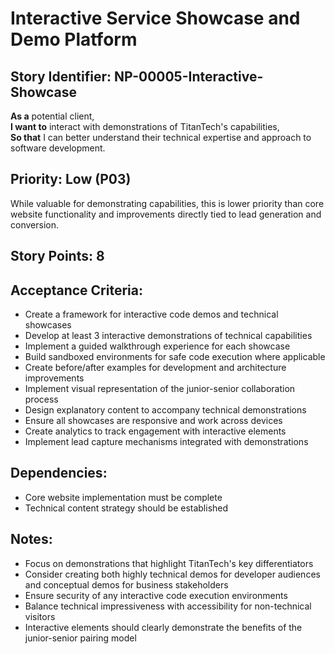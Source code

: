 # Interactive Service Showcase and Demo Platform

## Story Identifier: NP-00005-Interactive-Showcase

**As a** potential client,  
**I want to** interact with demonstrations of TitanTech's capabilities,  
**So that** I can better understand their technical expertise and approach to software development.

## Priority: Low (P03)
While valuable for demonstrating capabilities, this is lower priority than core website functionality and improvements directly tied to lead generation and conversion.

## Story Points: 8

## Acceptance Criteria:
- Create a framework for interactive code demos and technical showcases
- Develop at least 3 interactive demonstrations of technical capabilities
- Implement a guided walkthrough experience for each showcase
- Build sandboxed environments for safe code execution where applicable
- Create before/after examples for development and architecture improvements
- Implement visual representation of the junior-senior collaboration process
- Design explanatory content to accompany technical demonstrations
- Ensure all showcases are responsive and work across devices
- Create analytics to track engagement with interactive elements
- Implement lead capture mechanisms integrated with demonstrations

## Dependencies:
- Core website implementation must be complete
- Technical content strategy should be established

## Notes:
- Focus on demonstrations that highlight TitanTech's key differentiators
- Consider creating both highly technical demos for developer audiences and conceptual demos for business stakeholders
- Ensure security of any interactive code execution environments
- Balance technical impressiveness with accessibility for non-technical visitors
- Interactive elements should clearly demonstrate the benefits of the junior-senior pairing model
